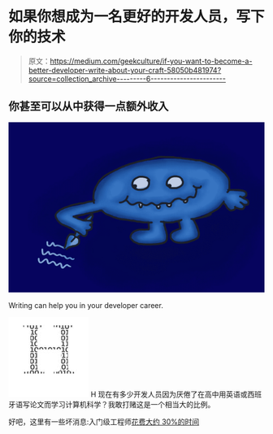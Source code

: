 # 如果你想成为一名更好的开发人员，写下你的技术

> 原文：<https://medium.com/geekculture/if-you-want-to-become-a-better-developer-write-about-your-craft-58050b481974?source=collection_archive---------6----------------------->

## 你甚至可以从中获得一点额外收入

![](img/dffb4683d0ff851c0096a01c20c56217.png)

Writing can help you in your developer career.

![H](img/48e23a03d8242a6d12cda96ebf3b6c88.png)  H 现在有多少开发人员因为厌倦了在高中用英语或西班牙语写论文而学习计算机科学？我敢打赌这是一个相当大的比例。

好吧，这里有一些坏消息:入门级工程师[花费大约 30%的时间](https://catalogimages.wiley.com/images/db/pdf/9781119285960.excerpt.pdf)